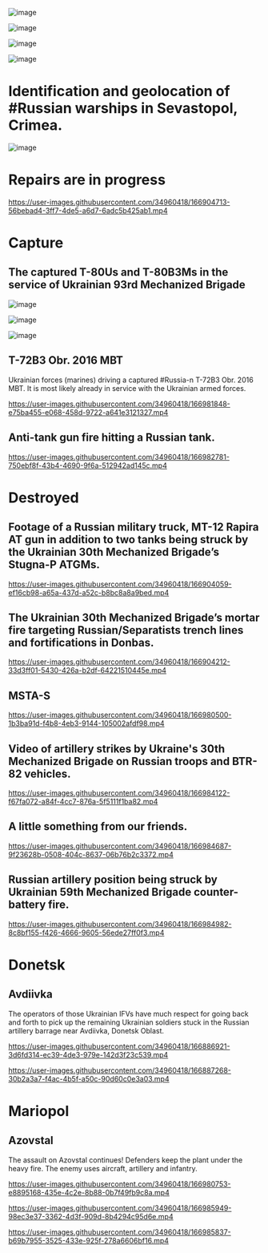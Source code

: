 ![image](https://user-images.githubusercontent.com/34960418/166882751-76e1c4e4-15d1-4e12-a1d1-68e69d22b73b.png)

![image](https://user-images.githubusercontent.com/34960418/166882971-ac5ee3f5-e0b9-494d-95f1-fc8785a4e3fd.png)

![image](https://user-images.githubusercontent.com/34960418/166886579-693b9245-5cb3-4720-9b46-6c5d08baa6dc.png)

![image](https://user-images.githubusercontent.com/34960418/166886594-0120d6b5-7621-4d10-8149-da568b6c3dc4.png)


# Identification and geolocation of #Russian warships in Sevastopol, Crimea. 

![image](https://user-images.githubusercontent.com/34960418/166992522-407aa89c-e897-4207-ac3b-f3b5ecf5e318.png)


# Repairs are in progress

https://user-images.githubusercontent.com/34960418/166904713-56bebad4-3ff7-4de5-a6d7-6adc5b425ab1.mp4


# Capture

## The captured T-80Us and T-80B3Ms in the service of Ukrainian 93rd Mechanized Brigade

![image](https://user-images.githubusercontent.com/34960418/166904438-5d9cb5ce-617b-45ea-b8a4-6f34337fde5a.png)

![image](https://user-images.githubusercontent.com/34960418/166904447-aa8fbdc7-34af-4582-b47e-8bf8b4fc70c4.png)

![image](https://user-images.githubusercontent.com/34960418/166904461-c9d9cdf2-bf67-493c-9d30-c3372b2d870e.png)


## T-72B3 Obr. 2016 MBT

Ukrainian forces (marines) driving a captured #Russia-n T-72B3 Obr. 2016 MBT. It is most likely already in service with the Ukrainian armed forces.

https://user-images.githubusercontent.com/34960418/166981848-e75ba455-e068-458d-9722-a641e3121327.mp4


## Anti-tank gun fire hitting a Russian tank.

https://user-images.githubusercontent.com/34960418/166982781-750ebf8f-43b4-4690-9f6a-512942ad145c.mp4


# Destroyed

## Footage of a Russian military truck, MT-12 Rapira AT gun in addition to two tanks being struck by the Ukrainian 30th Mechanized Brigade’s Stugna-P ATGMs.

https://user-images.githubusercontent.com/34960418/166904059-ef16cb98-a65a-437d-a52c-b8bc8a8a9bed.mp4


## The Ukrainian 30th Mechanized Brigade’s mortar fire targeting Russian/Separatists trench lines and fortifications in Donbas.

https://user-images.githubusercontent.com/34960418/166904212-33d3ff01-5430-426a-b2df-64221510445e.mp4


## MSTA-S

https://user-images.githubusercontent.com/34960418/166980500-1b3ba91d-f4b8-4eb3-9144-105002afdf98.mp4


## Video of artillery strikes by Ukraine's 30th Mechanized Brigade on Russian troops and BTR-82 vehicles.

https://user-images.githubusercontent.com/34960418/166984122-f67fa072-a84f-4cc7-876a-5f5111f1ba82.mp4


## A little something from our friends.

https://user-images.githubusercontent.com/34960418/166984687-9f23628b-0508-404c-8637-06b76b2c3372.mp4


## Russian artillery position being struck by Ukrainian 59th Mechanized Brigade counter-battery fire.

https://user-images.githubusercontent.com/34960418/166984982-8c8bf155-f426-4666-9605-56ede27ff0f3.mp4




# Donetsk

## Avdiivka

The operators of those Ukrainian IFVs have much respect for going back and forth to pick up the remaining Ukrainian soldiers stuck in the Russian artillery barrage near Avdiivka, Donetsk Oblast. 

https://user-images.githubusercontent.com/34960418/166886921-3d6fd314-ec39-4de3-979e-142d3f23c539.mp4

https://user-images.githubusercontent.com/34960418/166887268-30b2a3a7-f4ac-4b5f-a50c-90d60c0e3a03.mp4


# Mariopol

## Azovstal

The assault on Azovstal continues! Defenders keep the plant under the heavy fire. The enemy uses aircraft, artillery and infantry.

https://user-images.githubusercontent.com/34960418/166980753-e8895168-435e-4c2e-8b88-0b7f49fb9c8a.mp4

https://user-images.githubusercontent.com/34960418/166985949-98ec3e37-3362-4d3f-909d-8b4294c95d6e.mp4

https://user-images.githubusercontent.com/34960418/166985837-b69b7955-3525-433e-925f-278a6606bf16.mp4



